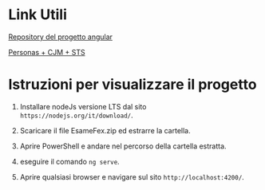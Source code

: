 # Link Utili

[Repository del progetto angular](https://github.com/TheCeolo/EsameFex)

[Personas + CJM + STS]()


# Istruzioni per visualizzare il progetto

1. Installare nodeJs versione LTS dal sito `https://nodejs.org/it/download/`.

2. Scaricare il file EsameFex.zip ed estrarre la cartella.

3. Aprire PowerShell e andare nel percorso della cartella estratta.

4. eseguire il comando `ng serve`.

4. Aprire qualsiasi browser e navigare sul sito `http://localhost:4200/`.
